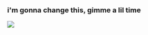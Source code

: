 ### i'm gonna change this, gimme a lil time

[![](https://github-readme-stats.vercel.app/api/top-langs/?username=alakbarz&langs_count=6&theme=dark)]()
